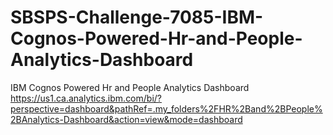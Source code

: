 # SBSPS-Challenge-7085-IBM-Cognos-Powered-Hr-and-People-Analytics-Dashboard
IBM Cognos Powered Hr and People Analytics Dashboard
https://us1.ca.analytics.ibm.com/bi/?perspective=dashboard&pathRef=.my_folders%2FHR%2Band%2BPeople%2BAnalytics-Dashboard&action=view&mode=dashboard
